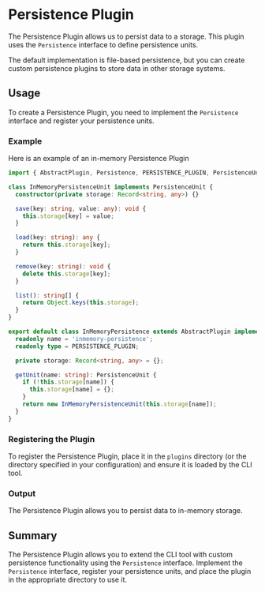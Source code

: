 # Persistence Plugin

The Persistence Plugin allows us to persist data to a storage. This plugin uses the `Persistence` interface to define persistence units.

The default implementation is file-based persistence, but you can create custom persistence plugins to store data in other storage systems.

## Usage

To create a Persistence Plugin, you need to implement the `Persistence` interface and register your persistence units.

### Example

Here is an example of an in-memory Persistence Plugin

```typescript
import { AbstractPlugin, Persistence, PERSISTENCE_PLUGIN, PersistenceUnit } from '@letrun/core';

class InMemoryPersistenceUnit implements PersistenceUnit {
  constructor(private storage: Record<string, any>) {}

  save(key: string, value: any): void {
    this.storage[key] = value;
  }

  load(key: string): any {
    return this.storage[key];
  }

  remove(key: string): void {
    delete this.storage[key];
  }

  list(): string[] {
    return Object.keys(this.storage);
  }
}

export default class InMemoryPersistence extends AbstractPlugin implements Persistence {
  readonly name = 'inmemory-persistence';
  readonly type = PERSISTENCE_PLUGIN;

  private storage: Record<string, any> = {};

  getUnit(name: string): PersistenceUnit {
    if (!this.storage[name]) {
      this.storage[name] = {};
    }
    return new InMemoryPersistenceUnit(this.storage[name]);
  }
}
```

### Registering the Plugin

To register the Persistence Plugin, place it in the `plugins` directory (or the directory specified in your configuration) and ensure it is loaded by the CLI tool.

### Output

The Persistence Plugin allows you to persist data to in-memory storage.

## Summary

The Persistence Plugin allows you to extend the CLI tool with custom persistence functionality using the `Persistence` interface.
Implement the `Persistence` interface, register your persistence units, and place the plugin in the appropriate directory to use it.
